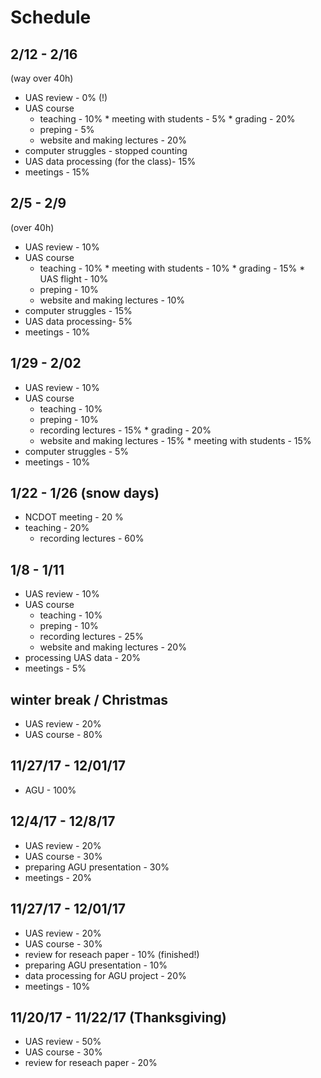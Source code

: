 # Schedule

## 2/12 - 2/16 
(way over 40h)
* UAS review - 0% (!)
* UAS course 
  * teaching - 10%
		* meeting with students - 5%
		* grading - 20%
  * preping - 5%
  * website and making lectures - 20%
* computer struggles - stopped counting
* UAS data processing (for the class)- 15%
* meetings - 15%

## 2/5 - 2/9
(over 40h)
* UAS review - 10%
* UAS course 
  * teaching - 10%
		* meeting with students - 10%
		* grading - 15%
		* UAS flight - 10%
  * preping - 10%
  * website and making lectures - 10%
* computer struggles - 15%
* UAS data processing- 5%
* meetings - 10%

## 1/29 - 2/02 
* UAS review - 10%
* UAS course 
  * teaching - 10%
  * preping - 10%
  * recording lectures - 15%
		* grading - 20%
  * website and making lectures - 15%
		* meeting with students - 15%
* computer struggles - 5%
* meetings - 10%

## 1/22 - 1/26 (snow days)
* NCDOT meeting - 20 %
* teaching - 20%
	* recording lectures - 60%

## 1/8 - 1/11
* UAS review - 10%
* UAS course 
  * teaching - 10%
  * preping - 10%
  * recording lectures - 25%
  * website and making lectures - 20%
* processing UAS data - 20%
* meetings - 5%

## winter break / Christmas 
* UAS review - 20%
* UAS course - 80%

## 11/27/17 - 12/01/17 
* AGU - 100%

## 12/4/17 - 12/8/17
* UAS review - 20%
* UAS course - 30%
* preparing AGU presentation - 30%
* meetings - 20%

## 11/27/17 - 12/01/17 
* UAS review - 20%
* UAS course - 30%
* review for reseach paper - 10% (finished!)
* preparing AGU presentation - 10%
* data processing for AGU project - 20%
* meetings - 10%

## 11/20/17 - 11/22/17 (Thanksgiving)
* UAS review - 50%
* UAS course - 30%
* review for reseach paper - 20%
